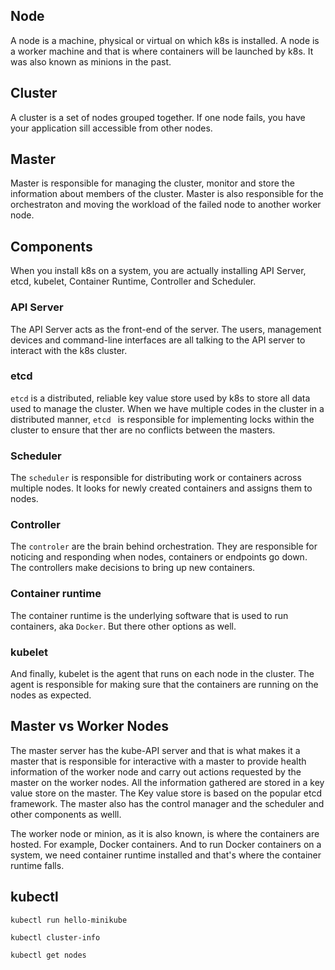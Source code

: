 ## Node

A node is a machine, physical or virtual on which k8s is installed.
A node is a worker machine and that is where containers will be launched by k8s.
It was also known as minions in the past.

## Cluster

A cluster is a set of nodes grouped together. If one node fails, you have your application sill accessible from other nodes.

## Master

Master is responsible for managing the cluster, monitor and store the information about members of the cluster.
Master is also responsible for the orchestraton and moving the workload of the failed node to another worker node.

## Components

When you install k8s on a system, you are actually installing API Server, etcd, kubelet, Container Runtime, Controller and Scheduler.

### API Server

The API Server acts as the front-end of the server. The users, management devices and command-line interfaces are all talking to the API server to interact with the k8s cluster.

### etcd

<code>etcd</code> is a distributed, reliable key value store used by k8s to store all data used to manage the cluster.
When we have multiple codes in the cluster in a distributed manner, <code>etcd </code> is responsible for implementing locks within the cluster to ensure that ther are no conflicts between the masters.

### Scheduler

The <code>scheduler</code> is responsible for distributing work or containers across multiple nodes.
It looks for newly created containers and assigns them to nodes.

### Controller

The <code>controler</code> are the brain behind orchestration.
They are responsible for noticing and responding when nodes, containers or endpoints go down.
The controllers make decisions to bring up new containers.

### Container runtime

The container runtime is the underlying software that is used to run containers, aka <code>Docker</code>.
But there other options as well.

### kubelet

And finally, kubelet is the agent that runs on each node in the cluster.
The agent is responsible for making sure that the containers are running on the nodes as expected.

## Master vs Worker Nodes

The master server has the kube-API server and that is what makes it a master that is responsible for interactive with a master to provide health information of the worker node and carry out actions requested by the master on the worker nodes. All the information gathered are stored in a key value store on the master. The Key value store is based on the popular etcd framework. The master also has the control manager and the scheduler and other components as welll.

The worker node or minion, as it is also known, is where the containers are hosted. For example, Docker containers. And to run Docker containers on a system, we need container runtime installed and that's where the container runtime falls.

## kubectl

```
kubectl run hello-minikube
```

```
kubectl cluster-info
```

```
kubectl get nodes
```
